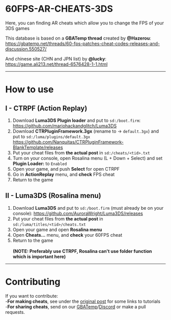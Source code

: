 # 60FPS-AR-CHEATS-3DS
Here, you can finding AR cheats which allow you to change the FPS of your 3DS games<br>

This database is based on a **GBATemp thread** created by **@Hazerou**:<br>
https://gbatemp.net/threads/60-fps-patches-cheat-codes-releases-and-discussion.550527/<br>

And chinese site (CHN and JPN list) by **@lucky**:<br>
https://game.ali213.net/thread-6576428-1-1.html<br>

---

# How to use
## I - CTRPF (Action Replay)
1) Download **Luma3DS Plugin loader** and put to `sd:/boot.firm`:<br>
https://github.com/mariohackandglitch/Luma3DS<br>
2) Download **CTRPluginFramework.3gx** (rename to -> `default.3gx`) and put to `sd:/luma/plugins/default.3gx`<br>
https://github.com/Nanquitas/CTRPluginFramework-BlankTemplate/releases<br>
3) Put your cheat files from **the actual post** in `sd:/cheats/<tid>.txt`<br>
4) Turn on your console, open Rosalina menu (L + Down + Select) and set **Plugin Loader:** to `Enabled`<br>
5) Open your game, and push **Select** for open CTRPF<br>
6) Go in **ActionReplay** menu, and **check** FPS cheat
7) Return to the game<br>

## II - Luma3DS (Rosalina menu)
1) Download **Luma3DS** and put to `sd:/boot.firm` (must already be on your console):
https://github.com/AuroraWright/Luma3DS/releases<br>
2) Put your cheat files from **the actual post** in `sd:/luma/titles/<tid>/cheats.txt`<br>
3) Open your game and open **Rosalina menu**<br>
4) Open **Cheats...** menu, and **check** your 60FPS cheat<br>
5) Return to the game<br><br>
**(NOTE: Preferably use CTRPF, Rosalina can't use folder function which is important here)**

---

# Contributing
If you want to contribute:<br>
-**For making cheats**, see under the <a href="https://gbatemp.net/threads/60-fps-patches-cheat-codes-releases-and-discussion.550527/#post-8831465">original post</a> for some links to tutorials<br>
-**For sharing cheats**, send on our <a href="https://gbatemp.net/threads/60-fps-patches-cheat-codes-releases-and-discussion.550527/">GBATemp</a>/<a href="https://discord.gg/HSFX37b">Discord</a> or make a pull requests.
